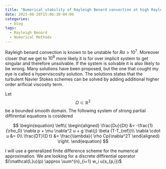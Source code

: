```yaml
---
title: "Numerical stability of Rayleigh Benard convection at high Rayleigh numbers"
date: 2023-06-28T15:06:30-04:00
categories:
  - blog
tags:
  - Rayleigh Benard
  - Numerical Methods
---
```



Rayleigh benard convection is known to be unstable for $Ra > 10^7$. Moreover closer that we get to $10^9$ more likely it is for over implicit system to get singular and therefore unsolvable. If the system is solvable it is also likely to be wrong. Many solutions have been proposed, but the one that cought my eye is called a hyperviscosity solution. The solutions states that the turbulent Navier Stokes schemes can be solved by adding additional higher order arificial viscosity term.

Let $$\Omega \subset \mathbb{R}^2$$ be a bounded smooth domain. The following system of strong partial diffirential equations is cosidered

$$
\begin{equation}
\left\{ \begin{aligned} 
  \frac{Du}{Dt} &= -\frac{1}{\rho_0} \nabla p +  \mu \nabla^2 u + g \hat{j} \beta (T-T_{ref})\\
 \nabla \cdot u &= 0\\
 \frac{DT}{D t} &= \frac{\lambda}{ \rho Cp}\nabla^2T
\end{aligned} \right.
\end{equation}
$$

I will use a generalized finite difference scheme for the numerical approximation. We are looking for a discrete diffirential operator $(\mathcal{L}u)(p) \approx \sum^{n}_{i=1} w_i u(s_{p,i})$